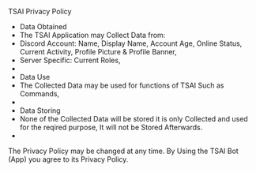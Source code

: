 TSAI Privacy Policy

- Data Obtained
- The TSAI Application may Collect Data from:
- Discord Account: Name, Display Name, Account Age, Online Status, Current Activity, Profile Picture & Profile Banner,
- Server Specific: Current Roles,
-
- Data Use
- The Collected Data may be used for functions of TSAI Such as Commands,
-
- Data Storing
- None of the Collected Data will be stored it is only Collected and used for the reqired purpose, It will not be Stored Afterwards.
-
The Privacy Policy may be changed at any time.
By Using the TSAI Bot (App) you agree to its Privacy Policy.
